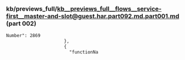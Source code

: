 ### kb/previews_full/kb__previews_full__flows__service-first__master-and-slot@guest.har.part092.md.part001.md (part 002)

```md
Number": 2869
                      },
                      {
                        "functionNa
```

```
